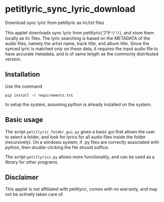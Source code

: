 # petitlyric_sync_lyric_download
Download sync lyric from petitlyric as lrc/txt files

This applet downloads sync lyric from petitlyric(プチリリ), and store them locally as lrc files. 
The lyric searching is based on the METADATA of the audio files, namely the artist name, track title, and album title. 
Since the synced lyric is matched only on these data, it requires the input audio file to have accurate metadata, and is of same length as the commonly distributed version.

## Installation
Use the command
```
pip install -r requirements.txt
```
to setup the system, assuming python is already installed on the system.
## Basic usage
The script ```petitlyric_folder_gui.py``` gives a basic gui that allows the user to select a folder, and look for lyrics for all audio files inside the folder (recursively).
On a windows system, if .py files are correctly associated with python, then double-clicking the file should suffice.

The script ```petitlyrics.py``` allows more functionality, and can be used as a library for other programs.

## Disclaimer
This applet is not affiliated with petitlyric, comes with no warranty, and may not be actively taken care of.
